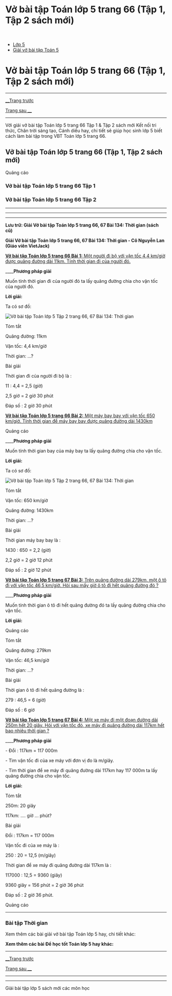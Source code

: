 # Vở bài tập Toán lớp 5 trang 66 (Tập 1, Tập 2 sách mới)

﻿

  * [Lớp 5](https://vietjack.com/series/lop-5.jsp)
  * [Giải vở bài tập Toán 5](https://vietjack.com/giai-vo-bai-tap-toan-5/index.jsp)



# Vở bài tập Toán lớp 5 trang 66 (Tập 1, Tập 2 sách mới)

* * *

[__Trang trước](https://vietjack.com/giai-vo-bai-tap-toan-5/bai-133-luyen-tap.jsp)

[Trang sau __](https://vietjack.com/giai-vo-bai-tap-toan-5/bai-135-luyen-tap.jsp)

* * *

Với giải vở bài tập Toán lớp 5 trang 66 Tập 1 & Tập 2 sách mới Kết nối tri thức, Chân trời sáng tạo, Cánh diều hay, chi tiết sẽ giúp học sinh lớp 5 biết cách làm bài tập trong VBT Toán lớp 5 trang 66.

## Vở bài tập Toán lớp 5 trang 66 (Tập 1, Tập 2 sách mới)

Quảng cáo

### Vở bài tập Toán lớp 5 trang 66 Tập 1

### Vở bài tập Toán lớp 5 trang 66 Tập 2

* * *

* * *

* * *

**Lưu trữ: Giải Vở bài tập Toán lớp 5 trang 66, 67 Bài 134: Thời gian (sách cũ)**

**Giải Vở bài tập Toán lớp 5 trang 66, 67 Bài 134: Thời gian - Cô Nguyễn Lan (Giáo viên VietJack)**

[**Vở bài tập Toán lớp 5 trang 66 Bài 1:** Một người đi bộ với vận tốc 4,4 km/giờ được quãng đường dài 11km. Tính thời gian đi của người đó.](https://vietjack.com/giai-vo-bai-tap-toan-5/bai-1-trang-66-vbt-toan-5-tap-2.jsp)

____**Phương pháp giải**

Muốn tính thời gian đi của người đó ta lấy quãng đường chia cho vận tốc của người đó. 

**Lời giải:**

Ta có sơ đồ:

![Vở bài tập Toán lớp 5 Tập 2 trang 66, 67 Bài 134: Thời gian](https://vietjack.com/giai-vo-bai-tap-toan-5/images/bai-1-trang-66-vbt-toan-5-tap-2.PNG)

Tóm tắt

Quãng đường: 11km

Vận tốc: 4,4 km/giờ 

Thời gian: ...?

Bài giải

Thời gian đi của người đi bộ là :

11 : 4,4 = 2,5 (giờ)

2,5 giờ = 2 giờ 30 phút

Đáp số : 2 giờ 30 phút

[**Vở bài tập Toán lớp 5 trang 66 Bài 2:** Một máy bay bay với vận tốc 650 km/giờ. Tính thời gian để máy bay bay được quãng đường dài 1430km](https://vietjack.com/giai-vo-bai-tap-toan-5/bai-2-trang-66-vbt-toan-5-tap-2.jsp)

Quảng cáo

____**Phương pháp giải**

Muốn tính thời gian bay của máy bay ta lấy quãng đường chia cho vận tốc.

**Lời giải:**

Ta có sơ đồ:

![Vở bài tập Toán lớp 5 Tập 2 trang 66, 67 Bài 134: Thời gian](https://vietjack.com/giai-vo-bai-tap-toan-5/images/bai-2-trang-66-vbt-toan-5-tap-2.PNG)

Tóm tắt

Vận tốc: 650 km/giờ

Quãng đường: 1430km

Thời gian: ...?

Bài giải

Thời gian máy bay bay là :

1430 : 650 = 2,2 (giờ)

2,2 giờ = 2 giờ 12 phút

Đáp số : 2 giờ 12 phút

[**Vở bài tập Toán lớp 5 trang 67 Bài 3:** Trên quãng đường dài 279km, một ô tô đi với vận tốc 46,5 km/giờ. Hỏi sau mấy giờ ô tô đi hết quãng đường đó ?](https://vietjack.com/giai-vo-bai-tap-toan-5/bai-3-trang-67-vbt-toan-5-tap-2.jsp)

____**Phương pháp giải**

Muốn tính thời gian ô tô đi hết quãng đường đó ta lấy quãng đường chia cho vận tốc. 

**Lời giải:**

Quảng cáo

Tóm tắt

Quãng đường: 279km

Vận tốc: 46,5 km/giờ

Thời gian: ...?

Bài giải

Thời gian ô tô đi hết quãng đường là :

279 : 46,5 = 6 (giờ)

Đáp số : 6 giờ

[**Vở bài tập Toán lớp 5 trang 67 Bài 4:** Một xe máy đi một đoạn đường dài 250m hết 20 giây. Hỏi với vận tốc đó, xe máy đi quãng đường dài 117km hết bao nhiêu thời gian ?](https://vietjack.com/giai-vo-bai-tap-toan-5/bai-4-trang-67-vbt-toan-5-tap-2.jsp)

____**Phương pháp giải**

\- Đổi : 117km = 117 000m

\- Tìm vận tốc đi của xe máy với đơn vị đo là m/giây.

\- Tìm thời gian để xe máy đi quãng đường dài 117km hay 117 000m ta lấy quãng đường chia cho vận tốc.

**Lời giải:**

Tóm tắt

250m: 20 giây

117km: .... giờ ... phút?

Bài giải

Đổi : 117km = 117 000m

Vận tốc đi của xe máy là :

250 : 20 = 12,5 (m/giây) 

Thời gian để xe máy đi quãng đường dài 117km là :

117000 : 12,5 = 9360 (giây)

9360 giây = 156 phút = 2 giờ 36 phút

Đáp số : 2 giờ 36 phút.

Quảng cáo

* * *

### **Bài tập Thời gian**

Xem thêm các bài giải vở bài tập Toán lớp 5 hay, chi tiết khác:

**Xem thêm các bài Để học tốt Toán lớp 5 hay khác:**

* * *

[__Trang trước](https://vietjack.com/giai-vo-bai-tap-toan-5/bai-133-luyen-tap.jsp)

[Trang sau __](https://vietjack.com/giai-vo-bai-tap-toan-5/bai-135-luyen-tap.jsp)

* * *

* * *

Giải bài tập lớp 5 sách mới các môn học
